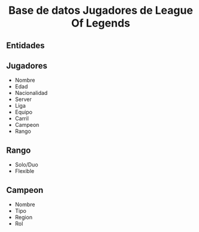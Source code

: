 # <center> Base de datos Jugadores de League Of Legends </center>

## Entidades
<h2>  Jugadores </h2>

- Nombre
- Edad
- Nacionalidad
- Server
- Liga
- Equipo 
- Carril
- Campeon
- Rango

<h2>  Rango </h2>

- Solo/Duo
- Flexible

<h2>  Campeon </h2>

- Nombre
- Tipo
- Region
- Rol